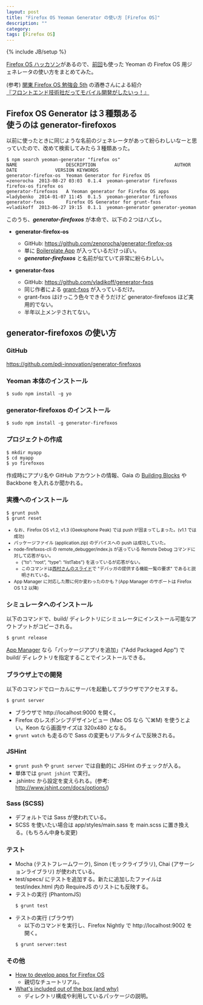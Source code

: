 ```yaml
---
layout: post
title: "Firefox OS Yeoman Generator の使い方 [Firefox OS]"
description: ""
category: 
tags: [Firefox OS]
---
```

{% include JB/setup %}

<style>
.push-fail {
	font-size: smaller;
}
</style>

[Firefox OS ハッカソン](http://atnd.org/events/46352)があるので、[前回](http://atnd.org/event/fxoswin8hack)も使った Yeoman の Firefox OS 用ジェネレータの使い方をまとめてみた。

<p>
(参考) <a href="http://atnd.org/events/44739">関東 Firefox OS 勉強会 5th</a> の酒巻さんによる紹介<br>
<span class="indent">
	<a href="https://docs.google.com/presentation/d/1IW0UScdqbRGECDEy3U6zDtyprAyyNe4PoZGqX9VxITA/edit#slide=id.p">『フロントエンド技術社だってモバイル開発がしたいっ！』</a>
</span>
</p>

## Firefox OS Generator は３種類ある<br>使うのは generator-firefoxos

以前に使ったときに同じような名前のジェネレータがあって紛らわしいなーと思っていたので、改めて検索してみたら３種類あった。

	$ npm search yeoman-generator "firefox os"
	NAME                  DESCRIPTION                             AUTHOR      DATE              VERSION KEYWORDS
	generator-firefox-os  Yeoman Generator for Firefox OS         =zenorocha  2013-08-27 03:03  0.1.4  yeoman-generator firefoxos firefox-os firefox os
	generator-firefoxos   A Yeoman generator for Firefox OS apps  =ladybenko  2014-01-07 11:45  0.1.5  yeoman-generator firefoxos
	generator-fxos        Firefox OS Generator for grunt-fxos     =vladikoff  2013-06-27 19:15  0.1.1  yeoman-generator generator-yeoman

このうち、***generator-firefoxos*** が本命で、以下の２つはハズレ。

- **generator-firefox-os**
	- GitHub: <https://github.com/zenorocha/generator-firefox-os>
    - 単に [Boilerplate App](https://github.com/robnyman/Firefox-OS-Boilerplate-App) が入っているだけっぽい。 
	- ***generator-firefoxos*** と名前が似ていて非常に紛らわしい。
 
- **generator-fxos**
	- GitHub: <https://github.com/vladikoff/generator-fxos>
	- 同じ作者による [grant-fxos](https://github.com/vladikoff/grunt-fxos) が入っているだけ。
	- grant-fxos はけっこう色々できそうだけど generator-firefoxos ほど実用的でない。
	- 半年以上メンテされてない。

## generator-firefoxos の使い方

### GitHub
<a href="https://github.com/pdi-innovation/generator-firefoxos" class="indent">https://github.com/pdi-innovation/generator-firefoxos</a>

### Yeoman 本体のインストール
	$ sudo npm install -g yo

### generator-firefoxos のインストール
	$ sudo npm install -g generator-firefoxos

### プロジェクトの作成
	$ mkdir myapp
	$ cd myapp
	$ yo firefoxos

作成時にアプリ名や GitHub アカウントの情報、Gaia の [Building Blocks](http://www.buildingfirefoxos.com/) や Backbone を入れるか聞かれる。

### 実機へのインストール

	$ grunt push
	$ grunt reset 

<ul class="push-fail">
  <li>なお、Firefox OS v1.2, v1.3 (Geeksphone Peak) では push が固まってしまった。(v1.1 では成功)</li>
  <li>パッケージファイル (application.zip) のデバイスへの push は成功していた。</li>
  <li>node-firefoxos-cli の remote_debugger/index.js が送っている Remote Debug コマンドに対して応答がない。
    <ul>
      <li>{“to”: “root”, “type”: “listTabs”} を送っているが応答がない。</li>
      <li>このコマンドは<a href="http://www.slideshare.net/muneakinishimura/firefox-os-26501584" target="_blank">西村さんのスライド</a>で
"デバッガの提供する機能一覧の要求" であると説明されている。</li>
    </ul>
  </li>
  <li>App Manager に対応した際に何か変わったのかも？(App Manager のサポートは Firefox OS 1.2 以降)</li>
</ul>

### シミュレータへのインストール

以下のコマンドで、build/ ディレクトリにシミュレータにインストール可能なアウトプットがコピーされる。

	$ grunt release

[App Manager](http://flatbird.github.io/2014/01/07/fxos-appmanager/) なら「パッケージアプリを追加」("Add Packaged App") で build/ ディレクトリを指定することでインストールできる。

### ブラウザ上での開発

以下のコマンドでローカルにサーバを起動してブラウザでアクセスする。

	$ grunt server

- ブラウザで http://localhost:9000 を開く。
- Firefox のレスポンシブデザインビュー (Mac OS なら ⌥⌘M) を使うとよい。Keon なら画面サイズは 320x480 となる。
- `grunt watch` も走るので Sass の変更もリアルタイムで反映される。

### JSHint
- `grunt push` や `grunt server` では自動的に JSHint のチェックが入る。
- 単体では `grunt jshint` で実行。
- .jshintrc から設定を変えられる。(参考: <http://www.jshint.com/docs/options/>)

### Sass (SCSS)
- デフォルトでは Sass が使われている。
- SCSS を使いたい場合は app/styles/main.sass を main.scss に置き換える。(もちろん中身も変更)

### テスト
<ul>
  <li>Mocha (テストフレームワーク), Sinon (モックライブラリ), Chai (アサーションライブラリ) が使われている。</li>
  <li>test/specs/ にテストを追加する。新たに追加したファイルは test/index.html 内の RequireJS のリストにも反映する。</li>
  <li>テストの実行 (PhantomJS)</li>
	<pre><code>$ grunt test</code></pre>
  <li>テストの実行 (ブラウザ)
    <ul>
      <li>以下のコマンドを実行し、Firefox Nightly で http://localhost:9002 を開く。</li>
    </ul>
  </li>
    <pre><code>$ grunt server:test</code></pre>
</ul>

### その他
- [How to develop apps for Firefox OS](https://github.com/pdi-innovation/generator-firefoxos/wiki/How-to-develop-apps-for-Firefox-OS)
	- 親切なチュートリアル。
- [What's included out of the box (and why)](https://github.com/pdi-innovation/generator-firefoxos/wiki/What%27s-included-out-of-the-box-%28and-why%29)
	- ディレクトリ構成や利用しているパッケージの説明。

